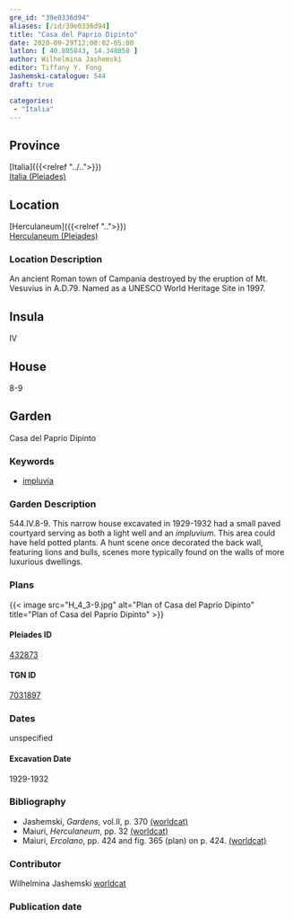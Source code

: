 ```yaml
---
gre_id: "39e0336d94"
aliases: [/id/39e0336d94]
title: "Casa del Paprio Dipinto"
date: 2020-09-29T12:00:02-05:00
latlon: [ 40.805843, 14.348058 ]
author: Wilhelmina Jashemski
editor: Tiffany Y. Fong
Jashemski-catalogue: 544
draft: true

categories:
 - "Italia"
---
```


## Province

[Italia]({{<relref "../..">}}) \
[Italia (Pleiades)](https://pleiades.stoa.org/places/1052)


## Location

 [Herculaneum]({{<relref "..">}}) \
 [Herculaneum (Pleiades)](https://pleiades.stoa.org/places/432873)


### Location Description
An ancient Roman town of Campania destroyed by the eruption of Mt. Vesuvius in A.D.79. Named as a UNESCO World Heritage Site in 1997.

## Insula
IV

## House
8-9

## Garden
Casa del Paprio Dipinto


### Keywords
- [impluvia](http://vocab.getty.edu/page/aat/300129867)


### Garden Description
544.IV.8-9.
This narrow house excavated in 1929-1932 had a small paved courtyard serving as both a light well and an *impluvium*. This area could have held potted plants. A hunt scene once decorated the back wall, featuring lions and bulls, scenes more typically found on the walls of more luxurious dwellings.
<!--### Maps-->

<!--
OLD WAY (DO NOT USE)
![alt_text](../../images/image_name.ext)
*CAPTION*

NEW WAY ↓↓↓↓
{{< figure src="../../images/image_name.ext" alt="ALT_TEXT" title="CAPTION" >}}
-->

### Plans

{{< image src="H_4_3-9.jpg" alt="Plan of Casa del Paprio Dipinto" title="Plan of Casa del Paprio Dipinto" >}}


<!--### Images-->

#### Pleiades ID
[432873](https://pleiades.stoa.org/places/432873)

#### TGN ID
[7031897](http://vocab.getty.edu/page/tgn/7031897)


### Dates

unspecified

#### Excavation Date

1929-1932

### Bibliography

- Jashemski, *Gardens*, vol.II, p. 370 [(worldcat)](http://www.worldcat.org/oclc/1029851777)
- Maiuri, *Herculaneum*, pp. 32 [(worldcat)](http://www.worldcat.org/oclc/1107784297)
- Maiuri, *Ercolano*, pp. 424 and fig. 365 (plan) on p. 424. [(worldcat)](http://www.worldcat.org/oclc/490581395)

<!--#### Periodo ID-->

<!-- [PERIODO_ID](https://pleiades.stoa.org/places/PLEIADES_ID) -->

### Contributor

Wilhelmina Jashemski [worldcat](http://worldcat.org/identities/lccn-n80037970/)

### Publication date



<!--### Related articles-->

<!-- Links to other related articles. Leave blank for now -->
